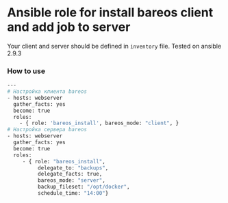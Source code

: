 # Ansible role for install bareos client and add job to server

Your client and server should be defined in ```inventory``` file. Tested on ansible 2.9.3

### How to use

```sh
---
# Настройка клиента bareos
- hosts: webserver  
  gather_facts: yes
  become: true
  roles:
    - { role: 'bareos_install', bareos_mode: "client", }
# Настройка сервера bareos
- hosts: webserver  
  gather_facts: yes
  become: true  
  roles:
     - { role: "bareos_install", 
          delegate_to: "backups", 
          delegate_facts: true, 
          bareos_mode: "server", 
          backup_fileset: "/opt/docker",
          schedule_time: "14:00"}
```

